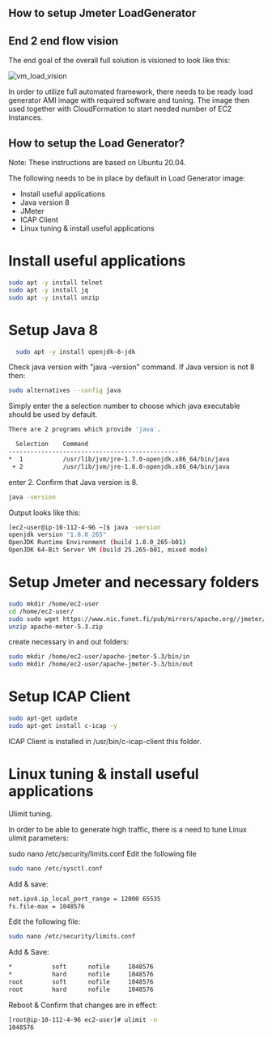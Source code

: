 ## How to setup Jmeter LoadGenerator

## End 2 end flow vision
The end goal of the overall full solution is visioned to look like this:

![vm_load_vision](img/virtual_machine_based_load_vision.png)

In order to utilize full automated framework, there needs to be ready load generator AMI image with required software and tuning. The image then used together with CloudFormation to start needed number of EC2 Instances. 


## How to setup the Load Generator?

Note: These instructions are based on Ubuntu 20.04.

The following needs to be in place by default in Load Generator image:

- Install useful applications
- Java version 8
- JMeter  
- ICAP Client
- Linux tuning & install useful applications

# Install useful applications

```bash
sudo apt -y install telnet
sudo apt -y install jq 
sudo apt -y install unzip
```
# Setup Java 8 

```bash
  sudo apt -y install openjdk-8-jdk
```
Check java version with "java -version" command. 
If Java version is not 8 then:

```bash
sudo alternatives --config java
```
Simply enter the a selection number to choose which java executable should be used by default.
```bash
There are 2 programs which provide 'java'.

  Selection    Command
-----------------------------------------------
*  1           /usr/lib/jvm/jre-1.7.0-openjdk.x86_64/bin/java
 + 2           /usr/lib/jvm/jre-1.8.0-openjdk.x86_64/bin/java
```
enter 2.
Confirm that Java version is 8.

```bash
java -version
```
Output looks like this:
```bash
[ec2-user@ip-10-112-4-96 ~]$ java -version
openjdk version "1.8.0_265"
OpenJDK Runtime Environment (build 1.8.0_265-b01)
OpenJDK 64-Bit Server VM (build 25.265-b01, mixed mode)
```
# Setup Jmeter and necessary folders

```bash
sudo mkdir /home/ec2-user
cd /home/ec2-user/
sudo sudo wget https://www.nic.funet.fi/pub/mirrors/apache.org//jmeter/binaries/apache-jmeter-5.3.zip
unzip apache-meter-5.3.zip
```
create necessary in and out folders:
```bash
sudo mkdir /home/ec2-user/apache-jmeter-5.3/bin/in
sudo mkdir /home/ec2-user/apache-jmeter-5.3/bin/out
```

# Setup ICAP Client

```bash
sudo apt-get update
sudo apt-get install c-icap -y
```
ICAP Client is installed in /usr/bin/c-icap-client this folder.

# Linux tuning & install useful applications

Ulimit tuning.

In order to be able to generate high traffic, there is a need to tune Linux ulimit parameters:

sudo nano /etc/security/limits.conf
 Edit the following file
 ```bash
 sudo nano /etc/sysctl.conf
```
Add & save:
```bash
net.ipv4.ip_local_port_range = 12000 65535
fs.file-max = 1048576
```
Edit the following file:
 ```bash
sudo nano /etc/security/limits.conf
```
Add & Save:
```bash
*           soft      nofile     1048576
*           hard      nofile     1048576
root        soft      nofile     1048576
root        hard      nofile     1048576
```

Reboot & Confirm that changes are in effect:
```bash
[root@ip-10-112-4-96 ec2-user]# ulimit -n
1048576
```

